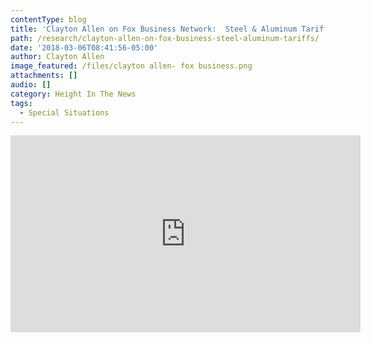 ```yaml
---
contentType: blog
title: 'Clayton Allen on Fox Business Network:  Steel & Aluminum Tariffs'
path: /research/clayton-allen-on-fox-business-steel-aluminum-tariffs/
date: '2018-03-06T08:41:56-05:00'
author: Clayton Allen
image_featured: /files/clayton allen- fox business.png
attachments: []
audio: []
category: Height In The News
tags:
  - Special Situations
---
```

<iframe width="560" height="315" src="https://www.youtube.com/embed/FE27UYseIdU?rel=0&amp;start=107" frameborder="0" allow="autoplay; encrypted-media" allowfullscreen></iframe>
